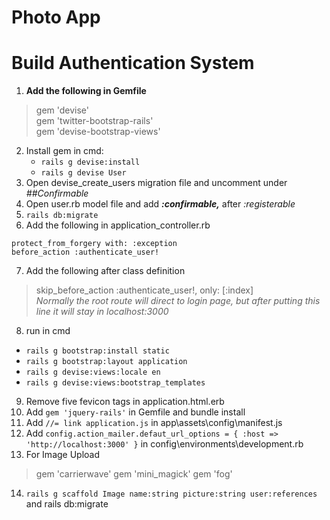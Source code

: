 # Photo App

# Build Authentication System

1. **Add the following in Gemfile**
> gem 'devise'  
> gem 'twitter-bootstrap-rails'  
> gem 'devise-bootstrap-views'
2. Install gem in cmd:  
   - `rails g devise:install`  
   - `rails g devise User`
3. Open devise_create_users migration file and uncomment under _##Confirmable_
4. Open user.rb model file and add ***:confirmable,*** after _:registerable_
5. `rails db:migrate`
6. Add the following in application_controller.rb
```
protect_from_forgery with: :exception  
before_action :authenticate_user!
```
7. Add the following after class definition
> skip_before_action :authenticate_user!, only: [:index]  
_Normally the root route will direct to login page, but after putting this line it will stay in localhost:3000_
8. run in cmd
- `rails g bootstrap:install static` 
- `rails g bootstrap:layout application`
- `rails g devise:views:locale en`
- `rails g devise:views:bootstrap_templates`
9. Remove five fevicon tags in application.html.erb
10. Add `gem 'jquery-rails'` in Gemfile and bundle install
11. Add `//= link application.js` in app\assets\config\manifest.js
12. Add `config.action_mailer.defaut_url_options = { :host => 'http://localhost:3000' }` in config\environments\development.rb
13. For Image Upload
> gem 'carrierwave'
> gem 'mini_magick'
> gem 'fog'
14. `rails g scaffold Image name:string picture:string user:references` and rails db:migrate